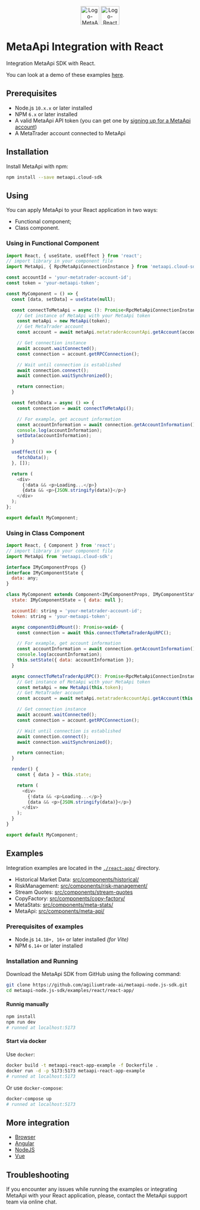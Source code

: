<div align="center">
  <img src="https://metaapi.cloud/favicon.ico" alt="Logo-MetaApi" width="50" height="50"/>
  <img src="https://react.dev/favicon.ico" alt="Logo-React" width="50" height="50"/>
</div>

# MetaApi Integration with React

Integration MetaApi SDK with React.

You can look at a demo of these examples [here](https://youtu.be/7Ka-XGuIInA).

## Prerequisites

* Node.js `10.x.x` or later installed
* NPM `6.x` or later installed
* A valid MetaApi API token (you can get one by [signing up for a MetaApi account](https://app.metaapi.cloud/api-access/generate-token))
* A MetaTrader account connected to MetaApi

## Installation

Install MetaApi with npm:

```bash
npm install --save metaapi.cloud-sdk
```

## Using

You can apply MetaApi to your React application in two ways:

* Functional component;
* Class component.

### Using in Functional Component

``` javascript
import React, { useState, useEffect } from 'react';
// import library in your component file
import MetaApi, { RpcMetaApiConnectionInstance } from 'metaapi.cloud-sdk1';

const accountId = 'your-metatrader-account-id';
const token = 'your-metaapi-token';

const MyComponent = () => {
  const [data, setData] = useState(null);

  const connectToMetaApi = async (): Promise<RpcMetaApiConnectionInstance> => {
    // Get instance of MetaApi with your MetaApi token
    const metaApi = new MetaApi(token);
    // Get MetaTrader account
    const account = await metaApi.metatraderAccountApi.getAccount(accountId);

    // Get connection instance
    await account.waitConnected();
    const connection = account.getRPCConnection();

    // Wait until connection is established
    await connection.connect();
    await connection.waitSynchronized();

    return connection;
  }

  const fetchData = async () => {
    const connection = await connectToMetaApi();

    // For example, get account information
    const accountInformation = await connection.getAccountInformation();
    console.log(accountInformation);
    setData(accountInformation);
  }

  useEffect(() => {
    fetchData();
  }, []);

  return (
    <div>
      {!data && <p>Loading...</p>}
      {data && <p>{JSON.stringify(data)}</p>}
    </div>
  );
};

export default MyComponent;
```

### Using in Class Component

``` javascript
import React, { Component } from 'react';
// import library in your component file
import MetaApi from 'metaapi.cloud-sdk';

interface IMyComponentProps {}
interface IMyComponentState {
  data: any;
}

class MyComponent extends Component<IMyComponentProps, IMyComponentState> {
  state: IMyComponentState = { data: null }; 

  accountId: string = 'your-metatrader-account-id';
  token: string = 'your-metaapi-token';

  async componentDidMount(): Promise<void> {
    const connection = await this.connectToMetaTraderApiRPC();

    // For example, get account information
    const accountInformation = await connection.getAccountInformation();
    console.log(accountInformation);
    this.setState({ data: accountInformation });
  }

  async connectToMetaTraderApiRPC(): Promise<RpcMetaApiConnectionInstance> {
    // Get instance of MetaApi with your MetaApi token
    const metaApi = new MetaApi(this.token);
    // Get MetaTrader account
    const account = await metaApi.metatraderAccountApi.getAccount(this.accountId);

    // Get connection instance
    await account.waitConnected();
    const connection = account.getRPCConnection();

    // Wait until connection is established
    await connection.connect();
    await connection.waitSynchronized();

    return connection;
  }

  render() {
    const { data } = this.state;

    return (
      <div>
        {!data && <p>Loading...</p>}
        {data && <p>{JSON.stringify(data)}</p>}
      </div>
    );
  }
}

export default MyComponent;
```

## Examples

Integration examples are located in the [`./react-app/`](./react-app/) directory.

- Historical Market Data: [src/components/historical/](./react-app/src/components/historical)
- RiskManagement: [src/components/risk-management/](./react-app/src/components/risk-management)
- Stream Quotes: [src/components/stream-quotes](./react-app/src/components/stream-quotes)
- CopyFactory: [src/components/copy-factory/](./react-app/src/components/copy-factory)
- MetaStats: [src/components/meta-stats/](./react-app/src/components/meta-stats)
- MetaApi: [src/components/meta-api/](./react-app/src/components/meta-api)

### Prerequisites of examples

- Node.js `14.18+, 16+` or later installed _(for Vite)_
- NPM `6.14+` or later installed

### Installation and Running

Download the MetaApi SDK from GitHub using the following command:

```bash
git clone https://github.com/agiliumtrade-ai/metaapi-node.js-sdk.git
cd metaapi-node.js-sdk/examples/react/react-app/
```

#### Runnig manually

```bash
npm install
npm run dev
# runned at localhost:5173
```

#### Start via docker

Use `docker`:

```bash
docker build -t metaapi-react-app-example -f Dockerfile .
docker run -d -p 5173:5173 metaapi-react-app-example
# runned at localhost:5173
```

Or use `docker-compose`:

```bash
docker-compose up
# runned at localhost:5173
```

## More integration 

- [Browser](./../browser)
- [Angular](./../angular)
- [NodeJS](./../node)
- [Vue](./../vue)

## Troubleshooting

If you encounter any issues while running the examples or integrating MetaApi with your React application, please, contact the MetaApi support team via online chat.
